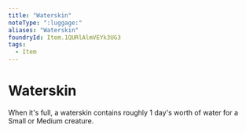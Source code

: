 ```yaml
---
title: "Waterskin"
noteType: ":luggage:"
aliases: "Waterskin"
foundryId: Item.1QURlAlmVEYk3UG3
tags:
  - Item
---
```


# Waterskin

When it's full, a waterskin contains roughly 1 day's worth of water for a Small or Medium creature.
